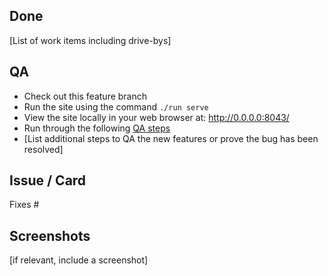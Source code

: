 ## Done

[List of work items including drive-bys]

## QA

- Check out this feature branch
- Run the site using the command `./run serve`
- View the site locally in your web browser at: http://0.0.0.0:8043/
- Run through the following [QA steps](https://webteam.canonical.com/practices/qa-steps)
- [List additional steps to QA the new features or prove the bug has been resolved]


## Issue / Card

Fixes #

## Screenshots

[if relevant, include a screenshot]
